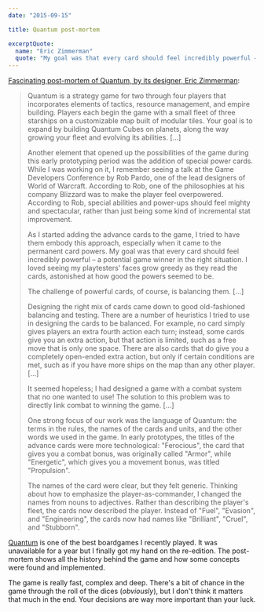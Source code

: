 ```yaml
---
date: "2015-09-15"

title: Quantum post-mortem

excerptQuote:
  name: "Eric Zimmerman"
  quote: "My goal was that every card should feel incredibly powerful – a potential game winner in the right situation. I loved seeing my playtesters' faces grow greedy as they read the cards, astonished at how good the powers seemed to be."
---
```


[Fascinating post-mortem of Quantum, by its designer, Eric Zimmerman](http://boardgamegeek.com/blogpost/24083/designer-diary-cruel-cruel-galaxy-or-designing-qua):

> Quantum is a strategy game for two through four players that incorporates elements of tactics, resource management, and empire building. Players each begin the game with a small fleet of three starships on a customizable map built of modular tiles. Your goal is to expand by building Quantum Cubes on planets, along the way growing your fleet and evolving its abilities. […]
>
> Another element that opened up the possibilities of the game during this early prototyping period was the addition of special power cards. While I was working on it, I remember seeing a talk at the Game Developers Conference by Rob Pardo, one of the lead designers of World of Warcraft. According to Rob, one of the philosophies at his company Blizzard was to make the player feel overpowered. According to Rob, special abilities and power-ups should feel mighty and spectacular, rather than just being some kind of incremental stat improvement.
>
> As I started adding the advance cards to the game, I tried to have them embody this approach, especially when it came to the permanent card powers. My goal was that every card should feel incredibly powerful – a potential game winner in the right situation. I loved seeing my playtesters' faces grow greedy as they read the cards, astonished at how good the powers seemed to be.
>
> The challenge of powerful cards, of course, is balancing them. […]
>
> Designing the right mix of cards came down to good old-fashioned balancing and testing. There are a number of heuristics I tried to use in designing the cards to be balanced. For example, no card simply gives players an extra fourth action each turn; instead, some cards give you an extra action, but that action is limited, such as a free move that is only one space. There are also cards that do give you a completely open-ended extra action, but only if certain conditions are met, such as if you have more ships on the map than any other player. […]
>
>  It seemed hopeless; I had designed a game with a combat system that no one wanted to use! The solution to this problem was to directly link combat to winning the game. […]
>
> One strong focus of our work was the language of Quantum: the terms in the rules, the names of the cards and units, and the other words we used in the game. In early prototypes, the titles of the advance cards were more technological: "Ferocious", the card that gives you a combat bonus, was originally called "Armor", while "Energetic", which gives you a movement bonus, was titled "Propulsion".
>
> The names of the card were clear, but they felt generic. Thinking about how to emphasize the player-as-commander, I changed the names from nouns to adjectives. Rather than describing the player's fleet, the cards now described the player. Instead of "Fuel", "Evasion", and "Engineering", the cards now had names like "Brilliant", "Cruel", and "Stubborn".

[Quantum](http://www.funforge.fr/US/?portfolio=quantum) is one of the best boardgames I recently played. It was unavailable for a year but I finally got my hand on the re-edition. The post-mortem shows all the history behind the game and how some concepts were found and implemented.

The game is really fast, complex and deep. There's a bit of chance in the game through the roll of the dices (_obviously_), but I don't think it matters that much in the end. Your decisions are way more important than your luck.
